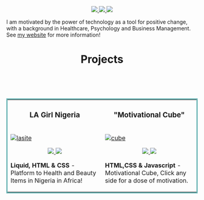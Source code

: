 <p align="center">
<a href="https://debellotteconsulting.com" target="_blank">
<img src="https://img.shields.io/static/v1?label=|&message=WEBSITE&color=23555f&style=plastic&logo=react&logo-color=white"/>
</a>
<a href="https://www.linkedin.com/in/folarin-debellotte-4ab137235/" target="_blank">
<img src="https://img.shields.io/static/v1?label=|&message=LINKED-IN&color=cdf998&style=plastic&logo=linkedin&logo-color=white"/>
</a>
<a href="https://twitter.com/FDebellotte" target="_blank">
<img src="https://img.shields.io/static/v1?label=|&message=TWITTER&color=23555f&style=plastic&logo=twitter&logo-color=white"/>
</a>
</p>

I am motivated by the power of technology as a tool for positive change, with a background in Healthcare, Psychology and Business Management.
See [my website](https://debellotteconsulting.com) for more information!

<h1 align="center">Projects</h1>
<table bordercolor="#66b2b2">
 <br>
 <td width="50%" valign="top">
 <h3 align="center">LA Girl Nigeria</h3>
 <br>
 <a target="_blank" href="http://lagirlnigeria.com">
<img src = "https://media.giphy.com/media/PhY1Xn1xEBIHFPl1yk/giphy.gif" alt = "lasite">
<br>
<p align="center">
<a href="http://lagirlnigeria.com" target="_blank">
<img src="https://img.shields.io/static/v1?label=|&message=REPO&color=23555f&style=plastic&logo=github&logo-color=white"/> </a>  
  <a href="http://lagirlnigeria.com" target="_blank">
<img src="https://img.shields.io/static/v1?label=|&message=WEBSITE&color=cdf998&style=plastic&logo=wordpress&logo-color=white"/></a>
</p>
<p><strong>Liquid, HTML & CSS</strong> - Platform to Health and Beauty Items in Nigeria in Africa!</p>
</td>
<td width="50%" valign="top">
<h3 align="center">"Motivational Cube"</h3>
<br>
 <a target="_blank" href="https://github.com/folarindeb/motivationalcube.git">
<img src = "https://media.giphy.com/media/F6lAQuZWE6vpjCsiOV/giphy.gif" alt = "cube">
 <br>
 <p align="center">
 <a href="https://www.debellotteconsulting.com/about-3" target="_blank">
 <img src="https://img.shields.io/static/v1?label=|&message=REPO&color=23555f&style=plastic&logo=github&logo-color=white"/>
 </a>
<a href="https://www.debellotteconsulting.com/about-3" target="_blank">
 <img src="https://img.shields.io/static/v1?label=|&message=WEBSITE&color=cdf998&style=plastic&logo=wordpress&logo-color=white"/></a>
</p>
<p><strong>HTML,CSS & Javascript</strong> - Motivational Cube, Click any side for a dose of motivation.</p>
</td> 
</tr> 
<br>
<br>
